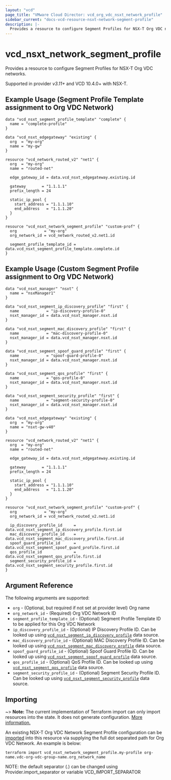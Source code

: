 ```yaml
---
layout: "vcd"
page_title: "VMware Cloud Director: vcd_org_vdc_nsxt_network_profile"
sidebar_current: "docs-vcd-resource-nsxt-network-segment-profile"
description: |-
  Provides a resource to configure Segment Profiles for NSX-T Org VDC networks.
---
```


# vcd\_nsxt\_network\_segment\_profile

Provides a resource to configure Segment Profiles for NSX-T Org VDC networks.

Supported in provider *v3.11+* and VCD 10.4.0+ with NSX-T.

## Example Usage (Segment Profile Template assignment to Org VDC Network)

```hcl
data "vcd_nsxt_segment_profile_template" "complete" {
  name = "complete-profile"
}

data "vcd_nsxt_edgegateway" "existing" {
  org  = "my-org"
  name = "my-gw"
}

resource "vcd_network_routed_v2" "net1" {
  org  = "my-org"
  name = "routed-net"

  edge_gateway_id = data.vcd_nsxt_edgegateway.existing.id

  gateway       = "1.1.1.1"
  prefix_length = 24

  static_ip_pool {
    start_address = "1.1.1.10"
    end_address   = "1.1.1.20"
  }
}

resource "vcd_nsxt_network_segment_profile" "custom-prof" {
  org            = "my-org"
  org_network_id = vcd_network_routed_v2.net1.id

  segment_profile_template_id = data.vcd_nsxt_segment_profile_template.complete.id
}
```

## Example Usage (Custom Segment Profile assignment to Org VDC Network)

```hcl
data "vcd_nsxt_manager" "nsxt" {
  name = "nsxManager1"
}

data "vcd_nsxt_segment_ip_discovery_profile" "first" {
  name            = "ip-discovery-profile-0"
  nsxt_manager_id = data.vcd_nsxt_manager.nsxt.id
}

data "vcd_nsxt_segment_mac_discovery_profile" "first" {
  name            = "mac-discovery-profile-0"
  nsxt_manager_id = data.vcd_nsxt_manager.nsxt.id
}

data "vcd_nsxt_segment_spoof_guard_profile" "first" {
  name            = "spoof-guard-profile-0"
  nsxt_manager_id = data.vcd_nsxt_manager.nsxt.id
}

data "vcd_nsxt_segment_qos_profile" "first" {
  name            = "qos-profile-0"
  nsxt_manager_id = data.vcd_nsxt_manager.nsxt.id
}

data "vcd_nsxt_segment_security_profile" "first" {
  name            = "segment-security-profile-0"
  nsxt_manager_id = data.vcd_nsxt_manager.nsxt.id
}

data "vcd_nsxt_edgegateway" "existing" {
  org  = "my-org"
  name = "nsxt-gw-v40"
}

resource "vcd_network_routed_v2" "net1" {
  org  = "my-org"
  name = "routed-net"

  edge_gateway_id = data.vcd_nsxt_edgegateway.existing.id

  gateway       = "1.1.1.1"
  prefix_length = 24

  static_ip_pool {
    start_address = "1.1.1.10"
    end_address   = "1.1.1.20"
  }
}

resource "vcd_nsxt_network_segment_profile" "custom-prof" {
  org            = "my-org"
  org_network_id = vcd_network_routed_v2.net1.id

  ip_discovery_profile_id     = data.vcd_nsxt_segment_ip_discovery_profile.first.id
  mac_discovery_profile_id    = data.vcd_nsxt_segment_mac_discovery_profile.first.id
  spoof_guard_profile_id      = data.vcd_nsxt_segment_spoof_guard_profile.first.id
  qos_profile_id              = data.vcd_nsxt_segment_qos_profile.first.id
  segment_security_profile_id = data.vcd_nsxt_segment_security_profile.first.id
}
```

## Argument Reference

The following arguments are supported:

* `org` - (Optional, but required if not set at provider level) Org name 
* `org_network_id` - (Required) Org VDC Network ID
* `segment_profile_template_id` - (Optional) Segment Profile Template ID to be applied for this Org
  VDC Network
* `ip_discovery_profile_id` - (Optional) IP Discovery Profile ID. Can be looked up using
  [`vcd_nsxt_segment_ip_discovery_profile`](/providers/vmware/vcd/latest/docs/data-sources/nsxt_segment_ip_discovery_profile)
  data source.
* `mac_discovery_profile_id` - (Optional) MAC Discovery Profile ID. Can be looked up using
  [`vcd_nsxt_segment_mac_discovery_profile`](/providers/vmware/vcd/latest/docs/data-sources/nsxt_segment_mac_discovery_profile)
  data source.
* `spoof_guard_profile_id` - (Optional) Spoof Guard Profile ID. Can be looked up using
  [`vcd_nsxt_segment_spoof_guard_profile`](/providers/vmware/vcd/latest/docs/data-sources/nsxt_segment_spoof_guard_profile)
  data source.
* `qos_profile_id` - (Optional) QoS Profile ID. Can be looked up using
  [`vcd_nsxt_segment_qos_profile`](/providers/vmware/vcd/latest/docs/data-sources/nsxt_segment_qos_profile)
  data source.
* `segment_security_profile_id` - (Optional) Segment Security Profile ID. Can be looked up using
  [`vcd_nsxt_segment_security_profile`](/providers/vmware/vcd/latest/docs/data-sources/nsxt_segment_security_profile)
  data source.

## Importing

~> **Note:** The current implementation of Terraform import can only import resources into the state.
It does not generate configuration. [More information.](https://www.terraform.io/docs/import/)

An existing NSX-T Org VDC Network Segment Profile configuration can be [imported][docs-import] into
this resource via supplying the full dot separated path for Org VDC Network. An example is below:

[docs-import]: https://www.terraform.io/docs/import/

```
terraform import vcd_nsxt_network_segment_profile.my-profile org-name.vdc-org-vdc-group-name.org_network_name
```

NOTE: the default separator (.) can be changed using Provider.import_separator or variable VCD_IMPORT_SEPARATOR
